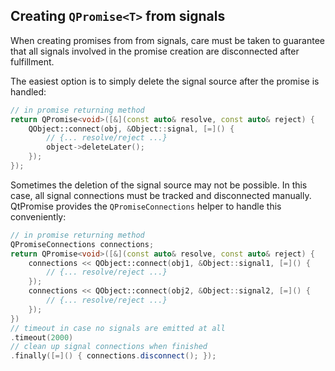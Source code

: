 ## Creating `QPromise<T>` from signals

When creating promises from from signals, care must be taken to guarantee that all signals involved in the promise creation are disconnected after fulfillment.

The easiest option is to simply delete the signal source after the promise is handled:
```cpp
// in promise returning method
return QPromise<void>([&](const auto& resolve, const auto& reject) {
    QObject::connect(obj, &Object::signal, [=]() {
        // {... resolve/reject ...}
        object->deleteLater();
    });
});
```

Sometimes the deletion of the signal source may not be possible. In this case, all signal connections must be tracked and disconnected manually. QtPromise provides the `QPromiseConnections` helper to handle this conveniently:
```cpp
// in promise returning method
QPromiseConnections connections;
return QPromise<void>([&](const auto& resolve, const auto& reject) {
    connections << QObject::connect(obj1, &Object::signal1, [=]() {
        // {... resolve/reject ...}
    });
    connections << QObject::connect(obj2, &Object::signal2, [=]() {
        // {... resolve/reject ...}
    });
})
// timeout in case no signals are emitted at all
.timeout(2000)
// clean up signal connections when finished
.finally([=]() { connections.disconnect(); });
```
